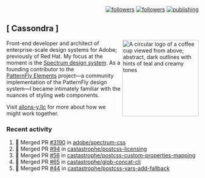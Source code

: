 <p align="right"><a rel="me" href="https://front-end.social/@castastrophe">
    <img alt="followers" title="Follow me on Mastodon" src="https://img.shields.io/mastodon/follow/109297102751309835?domain=https%3A%2F%2Ffront-end.social&label=Follow&logo=mastodon&logoColor=white&style=for-the-badge&labelColor=008080&color=006969"/></a>
  <a href="https://codepen.io/castastrophe/">
    <img alt="followers" title="Follow me on CodePen" src="https://img.shields.io/badge/23-1?color=640464&labelColor=7c007c&style=for-the-badge&logo=codepen&label=Follow"/></a>
<a href="https://castastrophe.medium.com/">
    <img alt="publishing" title="View articles on Medium" src="https://img.shields.io/badge/107-1?color=666&labelColor=444&label=subscribe&logo=medium&logoColor=white&style=for-the-badge"/></a>
</p>

## [&nbsp;Cassondra&nbsp;]

<img align="right" src="https://github-production-user-asset-6210df.s3.amazonaws.com/1840295/253016758-ba468774-1cd3-42c2-8f43-947b5eeb5edf.png" height="200" alt="A circular logo of a coffee cup viewed from above; abstract, dark outlines with hints of teal and creamy tones">

Front-end developer and architect of enterprise-scale design systems for Adobe; previously of Red Hat. My focus at the moment is the [Spectrum design system](https://github.com/adobe/spectrum-css). As a founding contributor to the [PatternFly&nbsp;Elements](https://github.com/patternfly/patternfly-elements) project&mdash;a community implementation of the PatternFly design system&mdash;I became intimately familiar with the nuances of styling web components.

Visit [allons-y.llc](http://allons-y.llc/) for more about how we might work together.

### Recent activity

<!--START_SECTION:activity-->
1. 🎉 Merged PR [#3190](https://github.com/adobe/spectrum-css/pull/3190) in [adobe/spectrum-css](https://github.com/adobe/spectrum-css)
2. 🎉 Merged PR [#94](https://github.com/castastrophe/postcss-licensing/pull/94) in [castastrophe/postcss-licensing](https://github.com/castastrophe/postcss-licensing)
3. 🎉 Merged PR [#56](https://github.com/castastrophe/postcss-custom-properties-mapping/pull/56) in [castastrophe/postcss-custom-properties-mapping](https://github.com/castastrophe/postcss-custom-properties-mapping)
4. 🎉 Merged PR [#65](https://github.com/castastrophe/glob-concat-cli/pull/65) in [castastrophe/glob-concat-cli](https://github.com/castastrophe/glob-concat-cli)
5. 🎉 Merged PR [#44](https://github.com/castastrophe/postcss-vars-add-fallback/pull/44) in [castastrophe/postcss-vars-add-fallback](https://github.com/castastrophe/postcss-vars-add-fallback)
<!--END_SECTION:activity-->
